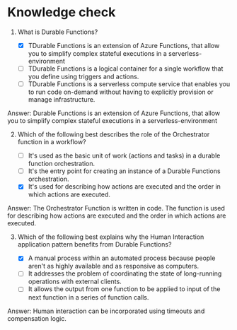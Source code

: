 # Knowledge check

1. What is Durable Functions?

    - [x] TDurable Functions is an extension of Azure Functions, that allow you to simplify complex stateful executions in a serverless-environment
    - [ ] TDurable Functions is a logical container for a single workflow that you define using triggers and actions.
    - [ ] TDurable Functions is a serverless compute service that enables you to run code on-demand without having to explicitly provision or manage infrastructure.

Answer: Durable Functions is an extension of Azure Functions, that allow you to simplify complex stateful executions in a serverless-environment

2. Which of the following best describes the role of the Orchestrator function in a workflow?

    - [ ] It's used as the basic unit of work (actions and tasks) in a durable function orchestration.
    - [ ] It's the entry point for creating an instance of a Durable Functions orchestration.
    - [x] It's used for describing how actions are executed and the order in which actions are executed.

Answer: The Orchestrator Function is written in code. The function is used for describing how actions are executed and the order in which actions are executed.

3. Which of the following best explains why the Human Interaction application pattern benefits from Durable Functions?

    - [x] A manual process within an automated process because people aren't as highly available and as responsive as computers.
    - [ ] It addresses the problem of coordinating the state of long-running operations with external clients.
    - [ ] It allows the output from one function to be applied to input of the next function in a series of function calls.

Answer: Human interaction can be incorporated using timeouts and compensation logic.